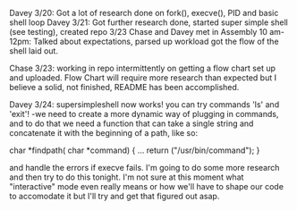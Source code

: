 Davey 3/20:
Got a lot of research done on fork(), execve(), PID and basic shell loop
Davey 3/21: 
Got further research done, started super simple shell (see testing), created repo
3/23 Chase and Davey met in Assembly 10 am-12pm:
Talked about expectations, parsed up workload got the flow of the shell laid out.

Chase 3/23:
working in repo intermittently on getting a flow chart set up and uploaded.
Flow Chart will require more research than expected but I believe a solid, not finished, README has been accomplished.

Davey 3/24: 
supersimpleshell now works! you can try commands 'ls' and 'exit'! 
-we need to create a more dynamic way of plugging in commands, and to do that we need a function that can take a single string and concatenate it with the beginning of a path, like so: 

char *findpath( char *command)
{
...
return ("/usr/bin/command");
}

and handle the errors if execve fails. I'm going to do some more research and then try to do this tonight. I'm not sure at this moment what "interactive" mode even really means or how we'll have to shape our code to accomodate it but I'll try and get that figured out asap. 
